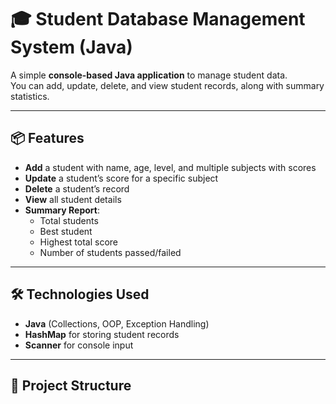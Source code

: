 # 🎓 Student Database Management System (Java)

A simple **console-based Java application** to manage student data.  
You can add, update, delete, and view student records, along with summary statistics.

---

## 📦 Features
- **Add** a student with name, age, level, and multiple subjects with scores
- **Update** a student’s score for a specific subject
- **Delete** a student’s record
- **View** all student details
- **Summary Report**:
  - Total students
  - Best student
  - Highest total score
  - Number of students passed/failed

---

## 🛠️ Technologies Used
- **Java** (Collections, OOP, Exception Handling)
- **HashMap** for storing student records
- **Scanner** for console input

---

## 📂 Project Structure

